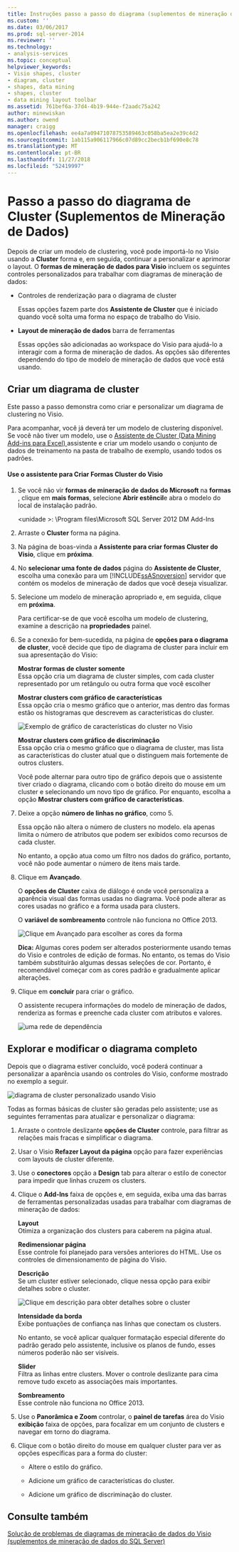 ```yaml
---
title: Instruções passo a passo do diagrama (suplementos de mineração de dados) do cluster | Microsoft Docs
ms.custom: ''
ms.date: 03/06/2017
ms.prod: sql-server-2014
ms.reviewer: ''
ms.technology:
- analysis-services
ms.topic: conceptual
helpviewer_keywords:
- Visio shapes, cluster
- diagram, cluster
- shapes, data mining
- shapes, cluster
- data mining layout toolbar
ms.assetid: 761bef6a-37d4-4b19-944e-f2aadc75a242
author: minewiskan
ms.author: owend
manager: craigg
ms.openlocfilehash: ee4a7a09471078753589463c058ba5ea2e39c4d2
ms.sourcegitcommit: 1ab115a906117966c07d89cc2becb1bf690e8c78
ms.translationtype: MT
ms.contentlocale: pt-BR
ms.lasthandoff: 11/27/2018
ms.locfileid: "52419997"
---
```

# <a name="cluster-diagram-walkthrough-data-mining-add-ins"></a>Passo a passo do diagrama de Cluster (Suplementos de Mineração de Dados)
  Depois de criar um modelo de clustering, você pode importá-lo no Visio usando a **Cluster** forma e, em seguida, continuar a personalizar e aprimorar o layout. O **formas de mineração de dados para Visio** incluem os seguintes controles personalizados para trabalhar com diagramas de mineração de dados:  
  
-   Controles de renderização para o diagrama de cluster  
  
     Essas opções fazem parte dos **Assistente de Cluster** que é iniciado quando você solta uma forma no espaço de trabalho do Visio.  
  
-   **Layout de mineração de dados** barra de ferramentas  
  
     Essas opções são adicionadas ao workspace do Visio para ajudá-lo a interagir com a forma de mineração de dados. As opções são diferentes dependendo do tipo de modelo de mineração de dados que você está usando.  
  
## <a name="build-a-cluster-diagram"></a>Criar um diagrama de cluster  
 Este passo a passo demonstra como criar e personalizar um diagrama de clustering no Visio.  
  
 Para acompanhar, você já deverá ter um modelo de clustering disponível. Se você não tiver um modelo, use o [Assistente de Cluster &#40;Data Mining Add-ins para Excel&#41; ](cluster-wizard-data-mining-add-ins-for-excel.md) assistente e criar um modelo usando o conjunto de dados de treinamento na pasta de trabalho de exemplo, usando todos os padrões.  
  
#### <a name="use-the-cluster-visio-shape-wizard"></a>Use o assistente para Criar Formas Cluster do Visio  
  
1.  Se você não vir **formas de mineração de dados do Microsoft** na **formas** , clique em **mais formas**, selecione **Abrir estêncil**e abra o modelo do local de instalação padrão.  
  
     \<unidade >: \Program files\Microsoft SQL Server 2012 DM Add-Ins  
  
2.  Arraste o **Cluster** forma na página.  
  
3.  Na página de boas-vinda a **Assistente para criar formas Cluster do Visio**, clique em **próxima**.  
  
4.  No **selecionar uma fonte de dados** página do **Assistente de Cluster**, escolha uma conexão para um [!INCLUDE[ssASnoversion](../includes/ssasnoversion-md.md)] servidor que contém os modelos de mineração de dados que você deseja visualizar.  
  
5.  Selecione um modelo de mineração apropriado e, em seguida, clique em **próxima**.  
  
     Para certificar-se de que você escolha um modelo de clustering, examine a descrição na **propriedades** painel.  
  
6.  Se a conexão for bem-sucedida, na página de **opções para o diagrama de cluster**, você decide que tipo de diagrama de cluster para incluir em sua apresentação do Visio:  
  
     **Mostrar formas de cluster somente**  
     Essa opção cria um diagrama de cluster simples, com cada cluster representado por um retângulo ou outra forma que você escolher  
  
     **Mostrar clusters com gráfico de características**  
     Essa opção cria o mesmo gráfico que o anterior, mas dentro das formas estão os histogramas que descrevem as características do cluster.  
  
     ![Exemplo de gráfico de características do cluster no Visio](media/dm13-visio-cluster-samplecharshape.gif "exemplo de gráfico de características do cluster no Visio")  
  
     **Mostrar clusters com gráfico de discriminação**  
     Essa opção cria o mesmo gráfico que o diagrama de cluster, mas lista as características do cluster atual que o distinguem mais fortemente de outros clusters.  
  
     Você pode alternar para outro tipo de gráfico depois que o assistente tiver criado o diagrama, clicando com o botão direito do mouse em um cluster e selecionando um novo tipo de gráfico. Por enquanto, escolha a opção **Mostrar clusters com gráfico de características**.  
  
7.  Deixe a opção **número de linhas no gráfico**, como 5.  
  
     Essa opção não altera o número de clusters no modelo. ela apenas limita o número de atributos que podem ser exibidos como recursos de cada cluster.  
  
     No entanto, a opção atua como um filtro nos dados do gráfico, portanto, você não pode aumentar o número de itens mais tarde.  
  
8.  Clique em **Avançado**.  
  
     O **opções de Cluster** caixa de diálogo é onde você personaliza a aparência visual das formas usadas no diagrama. Você pode alterar as cores usadas no gráfico e a forma usada para clusters.  
  
     O **variável de sombreamento** controle não funciona no Office 2013.  
  
     ![Clique em Avançado para escolher as cores da forma](media/dm13-visio-clusteroptions-advanced.gif "clique em Avançado para escolher as cores da forma")  
  
     **Dica:** Algumas cores podem ser alterados posteriormente usando temas do Visio e controles de edição de formas. No entanto, os temas do Visio também substituirão algumas dessas seleções de cor. Portanto, é recomendável começar com as cores padrão e gradualmente aplicar alterações.  
  
9. Clique em **concluir** para criar o gráfico.  
  
     O assistente recupera informações do modelo de mineração de dados, renderiza as formas e preenche cada cluster com atributos e valores.  
  
     ![uma rede de dependência](media/dm13-visiodepnet-defaultgraph.gif "uma rede de dependência")  
  
## <a name="explore-and-modify-the-finished-diagram"></a>Explorar e modificar o diagrama completo  
 Depois que o diagrama estiver concluído, você poderá continuar a personalizar a aparência usando os controles do Visio, conforme mostrado no exemplo a seguir.  
  
 ![diagrama de cluster personalizado usando Visio](media/dm13-visio-clustercomplete1.gif "diagrama de cluster personalizado usando Visio")  
  
 Todas as formas básicas de cluster são geradas pelo assistente; use as seguintes ferramentas para atualizar e personalizar o diagrama:  
  
1.  Arraste o controle deslizante **opções de Cluster** controle, para filtrar as relações mais fracas e simplificar o diagrama.  
  
2.  Usar o Visio **Refazer Layout da página** opção para fazer experiências com layouts de cluster diferente.  
  
3.  Use o **conectores** opção a **Design** tab para alterar o estilo de conector para impedir que linhas cruzem os clusters.  
  
4.  Clique o **Add-Ins** faixa de opções e, em seguida, exiba uma das barras de ferramentas personalizadas usadas para trabalhar com diagramas de mineração de dados:  
  
     **Layout**  
     Otimiza a organização dos clusters para caberem na página atual.  
  
     **Redimensionar página**  
     Esse controle foi planejado para versões anteriores do HTML. Use os controles de dimensionamento de página do Visio.  
  
     **Descrição**  
     Se um cluster estiver selecionado, clique nessa opção para exibir detalhes sobre o cluster.  
  
     ![Clique em descrição para obter detalhes sobre o cluster](media/dm13-visio-cluster-description-control.gif "clique em descrição para obter detalhes sobre o cluster")  
  
     **Intensidade da borda**  
     Exibe pontuações de confiança nas linhas que conectam os clusters.  
  
     No entanto, se você aplicar qualquer formatação especial diferente do padrão gerado pelo assistente, inclusive os planos de fundo, esses números poderão não ser visíveis.  
  
     **Slider**  
     Filtra as linhas entre clusters. Mover o controle deslizante para cima remove tudo exceto as associações mais importantes.  
  
     **Sombreamento**  
     Esse controle não funciona no Office 2013.  
  
5.  Use o **Panorâmica e Zoom** controlar, o **painel de tarefas** área do Visio **exibição** faixa de opções, para focalizar em um conjunto de clusters e navegar em torno do diagrama.  
  
6.  Clique com o botão direito do mouse em qualquer cluster para ver as opções específicas para a forma do cluster:  
  
    -   Altere o estilo do gráfico.  
  
    -   Adicione um gráfico de características do cluster.  
  
    -   Adicione um gráfico de discriminação do cluster.  
  
## <a name="see-also"></a>Consulte também  
 [Solução de problemas de diagramas de mineração de dados do Visio &#40;suplementos de mineração de dados do SQL Server&#41;](troubleshooting-visio-data-mining-diagrams-sql-server-data-mining-add-ins.md)  
  
  
